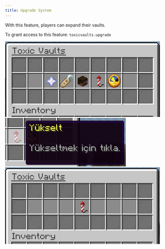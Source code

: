 ```yaml
---
title: Upgrade System
---
```


With this feature, players can expand their vaults.

To grant access to this feature: `toxicvaults.upgrade`

![Manage GUI](/src/assets/toxicvaults/manage.png "Manage GUI")
![Upgrade Icon](/src/assets/toxicvaults/upgrade-system/icon.png "Upgrade Icon")
![GUI](/src/assets/toxicvaults/upgrade-system/gui.png "GUI")
